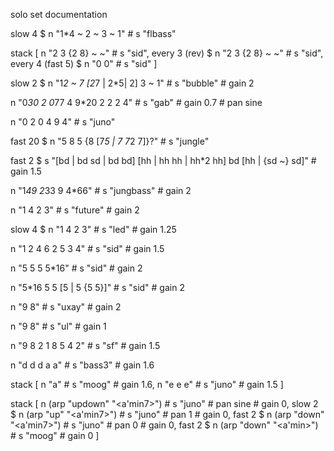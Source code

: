 solo set documentation



slow 4 $ n "1*4 ~  2 ~ 3 ~ 1" # s "flbass"

stack [
n "2 3 {2 8} ~ ~" # s "sid",
every 3 (rev) $ n "2 3 {2 8} ~ ~" # s "sid",
every 4 (fast 5) $ n "0 0" # s "sid"
]

slow 2 $ n "1*2 ~  7 [2*7 | 2*5| 2] 3 ~ 1" # s "bubble" # gain 2

n "0*30 2 0*77 4 9*20 2 2 2 4" # s "gab" # gain 0.7 # pan sine

n "0 2 0 4 9 4" # s "juno"

fast 20 $ n "5 8 5 {8 [7*5 | 7 7*2 7]}?" # s "jungle"

fast 2 $ s "[bd | bd sd | bd bd] [hh | hh hh | hh*2 hh] bd [hh | {sd ~} sd]" # gain 1.5

n "1*49 2*33 9 4*66" # s "jungbass" # gain 2

n "1 4 2 3" # s "future" # gain 2

slow 4 $ n "1 4 2 3" # s "led" # gain 1.25

n "1 2 4 6 2 5 3 4" # s "sid" # gain 1.5

n "5 5 5 5*16" # s "sid" # gain 2

n "5*16 5 5 [5 | 5 {5 5}]" # s "sid" # gain 2

n "9 8" # s "uxay" # gain 2

n "9 8" # s "ul" # gain 1

n "9 8 2 1 8 5 4 2" # s "sf" # gain 1.5

n "d d d a a" # s "bass3" # gain 1.6

stack [
n "a" # s "moog" # gain 1.6,
n "e e e" # s "juno" # gain 1.5
]

stack [
n (arp "updown" "<a'min7>") # s "juno" # pan sine # gain 0,
slow 2 $ n (arp "up" "<a'min7>") # s "juno" # pan 1 # gain 0,
fast 2 $ n (arp "down" "<a'min7>") # s "juno" # pan 0 # gain 0,
fast 2 $ n (arp "down" "<a'min>") # s "moog" # gain 0
]
